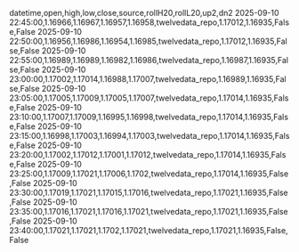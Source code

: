 datetime,open,high,low,close,source,rollH20,rollL20,up2,dn2
2025-09-10 22:45:00,1.16966,1.16967,1.16957,1.16958,twelvedata_repo,1.17012,1.16935,False,False
2025-09-10 22:50:00,1.16956,1.16986,1.16954,1.16985,twelvedata_repo,1.17012,1.16935,False,False
2025-09-10 22:55:00,1.16989,1.16989,1.16982,1.16986,twelvedata_repo,1.16987,1.16935,False,False
2025-09-10 23:00:00,1.17002,1.17014,1.16988,1.17007,twelvedata_repo,1.16989,1.16935,False,False
2025-09-10 23:05:00,1.17005,1.17009,1.17005,1.17007,twelvedata_repo,1.17014,1.16935,False,False
2025-09-10 23:10:00,1.17007,1.17009,1.16995,1.16998,twelvedata_repo,1.17014,1.16935,False,False
2025-09-10 23:15:00,1.16998,1.17003,1.16994,1.17003,twelvedata_repo,1.17014,1.16935,False,False
2025-09-10 23:20:00,1.17002,1.17012,1.17001,1.17012,twelvedata_repo,1.17014,1.16935,False,False
2025-09-10 23:25:00,1.17009,1.17021,1.17006,1.1702,twelvedata_repo,1.17014,1.16935,False,False
2025-09-10 23:30:00,1.17019,1.17021,1.17015,1.17016,twelvedata_repo,1.17021,1.16935,False,False
2025-09-10 23:35:00,1.17016,1.17021,1.17016,1.17021,twelvedata_repo,1.17021,1.16935,False,False
2025-09-10 23:40:00,1.17021,1.17021,1.1702,1.17021,twelvedata_repo,1.17021,1.16935,False,False

